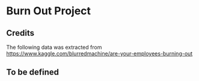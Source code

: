 # Burn Out Project

## Credits


The following data was extracted from https://www.kaggle.com/blurredmachine/are-your-employees-burning-out


## To be defined
